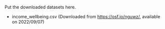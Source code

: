 Put the downloaded datasets here.

- income_wellbeing.csv (Downloaded from https://osf.io/nguwz/, available on 2022/09/07)